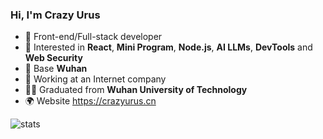 ### Hi, I'm Crazy Urus

- 🔭 Front-end/Full-stack developer
- 🍋 Interested in **React**, **Mini Program**, **Node.js**, **AI LLMs**, **DevTools** and **Web Security**
- 📍 Base **Wuhan**
- 💼 Working at an Internet company
- 👨‍🎓 Graduated from **Wuhan University of Technology**
- 🌍 Website https://crazyurus.cn

![stats](https://github-readme-stats.vercel.app/api?username=crazyurus)
